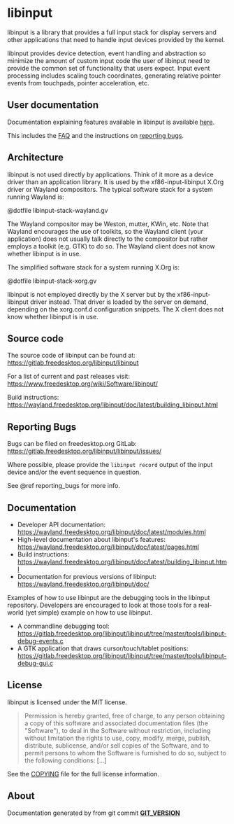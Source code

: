 libinput
========

libinput is a library that provides a full input stack for display servers
and other applications that need to handle input devices provided by the
kernel.

libinput provides device detection, event handling and abstraction so
minimize the amount of custom input code the user of libinput need to
provide the common set of functionality that users expect. Input event
processing includes scaling touch coordinates, generating
relative pointer events from touchpads, pointer acceleration, etc.

User documentation
------------------

Documentation explaining features available in libinput is available
[here](https://wayland.freedesktop.org/libinput/doc/latest/pages.html).

This includes the [FAQ](https://wayland.freedesktop.org/libinput/doc/latest/faq.html)
and the instructions on
[reporting bugs](https://wayland.freedesktop.org/libinput/doc/latest/reporting_bugs.html).


Architecture
------------

libinput is not used directly by applications. Think of it more as a device
driver than an application library. It is used by the xf86-input-libinput
X.Org driver or Wayland compositors. The typical software stack for a system
running Wayland is:

@dotfile libinput-stack-wayland.gv

The Wayland compositor may be Weston, mutter, KWin, etc. Note that
Wayland encourages the use of toolkits, so the Wayland client (your
application) does not usually talk directly to the compositor but rather
employs a toolkit (e.g. GTK) to do so. The Wayland client does not know
whether libinput is in use.

The simplified software stack for a system running X.Org is:

@dotfile libinput-stack-xorg.gv

libinput is not employed directly by the X server but by the
xf86-input-libinput driver instead. That driver is loaded by the server
on demand, depending on the xorg.conf.d configuration snippets. The X client
does not know whether libinput is in use.

Source code
-----------

The source code of libinput can be found at:
https://gitlab.freedesktop.org/libinput/libinput

For a list of current and past releases visit:
https://www.freedesktop.org/wiki/Software/libinput/

Build instructions:
https://wayland.freedesktop.org/libinput/doc/latest/building_libinput.html

Reporting Bugs
--------------

Bugs can be filed on freedesktop.org GitLab:
https://gitlab.freedesktop.org/libinput/libinput/issues/

Where possible, please provide the `libinput record` output
of the input device and/or the event sequence in question.

See @ref reporting_bugs for more info.

Documentation
-------------

- Developer API documentation: https://wayland.freedesktop.org/libinput/doc/latest/modules.html
- High-level documentation about libinput's features:
  https://wayland.freedesktop.org/libinput/doc/latest/pages.html
- Build instructions:
  https://wayland.freedesktop.org/libinput/doc/latest/building_libinput.html
- Documentation for previous versions of libinput: https://wayland.freedesktop.org/libinput/doc/

Examples of how to use libinput are the debugging tools in the libinput
repository. Developers are encouraged to look at those tools for a
real-world (yet simple) example on how to use libinput.

- A commandline debugging tool: https://gitlab.freedesktop.org/libinput/libinput/tree/master/tools/libinput-debug-events.c
- A GTK application that draws cursor/touch/tablet positions: https://gitlab.freedesktop.org/libinput/libinput/tree/master/tools/libinput-debug-gui.c

License
-------

libinput is licensed under the MIT license.

> Permission is hereby granted, free of charge, to any person obtaining a
> copy of this software and associated documentation files (the "Software"),
> to deal in the Software without restriction, including without limitation
> the rights to use, copy, modify, merge, publish, distribute, sublicense,
> and/or sell copies of the Software, and to permit persons to whom the
> Software is furnished to do so, subject to the following conditions: [...]

See the [COPYING](https://gitlab.freedesktop.org/libinput/libinput/tree/master/COPYING)
file for the full license information.

About
-----

Documentation generated by from git commit [__GIT_VERSION__](https://gitlab.freedesktop.org/libinput/libinput/commit/__GIT_VERSION__)
